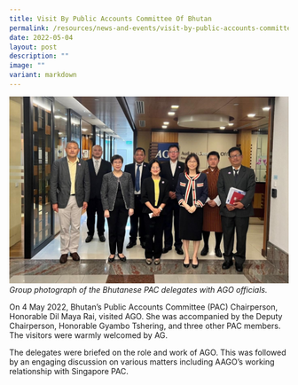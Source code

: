 ```yaml
---
title: Visit By Public Accounts Committee Of Bhutan
permalink: /resources/news-and-events/visit-by-public-accounts-committee-of-bhutan-2022/
date: 2022-05-04
layout: post
description: ""
image: ""
variant: markdown
---
```

![](/images/Visitors/BhutanPACvisit2022.jpg)
*Group photograph of the Bhutanese PAC delegates with AGO officials.*

On 4 May 2022, Bhutan’s Public Accounts Committee (PAC) Chairperson, Honorable Dil Maya Rai, visited AGO. She was accompanied by the Deputy Chairperson, Honorable Gyambo Tshering, and three other PAC members. The visitors were warmly welcomed by AG. 

The delegates were briefed on the role and work of AGO. This was followed by an engaging discussion on various matters including AAGO’s working relationship with Singapore PAC.